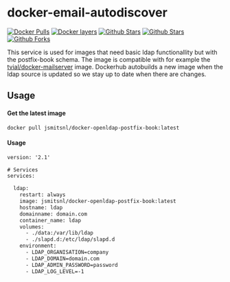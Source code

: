 # docker-email-autodiscover

[![Docker Pulls](https://img.shields.io/docker/pulls/jsmitsnl/docker-openldap-postfix-book.svg)](https://hub.docker.com/r/jsmitsnl/docker-openldap-postfix-book/) [![Docker layers](https://images.microbadger.com/badges/image/jsmitsnl/docker-openldap-postfix-book.svg)](https://microbadger.com/images/jsmitsnl/docker-openldap-postfix-book) [![Github Stars](https://img.shields.io/github/stars/johansmitsnl/docker-openldap-postfix-book.svg?label=github%20%E2%98%85)](https://github.com/johansmitsnl/docker-openldap-postfix-book/) [![Github Stars](https://img.shields.io/github/contributors/johansmitsnl/docker-openldap-postfix-book.svg)](https://github.com/johansmitsnl/docker-openldap-postfix-book/) [![Github Forks](https://img.shields.io/github/forks/johansmitsnl/docker-openldap-postfix-book.svg?label=github%20forks)](https://github.com/johansmitsnl/docker-openldap-postfix-book/)

This service is used for images that need basic ldap functionallity but with the postfix-book schema.
The image is compatible with for example the [tvial/docker-mailserver](https://hub.docker.com/r/tvial/docker-mailserver/) image.
Dockerhub autobuilds a new image when the ldap source is updated so we stay up to date when there are changes.

## Usage

#### Get the latest image

    docker pull jsmitsnl/docker-openldap-postfix-book:latest

#### Usage

```xml
version: '2.1'

# Services
services:

  ldap:
    restart: always
    image: jsmitsnl/docker-openldap-postfix-book:latest
    hostname: ldap
    domainname: domain.com
    container_name: ldap
    volumes:
      - ./data:/var/lib/ldap
      - ./slapd.d:/etc/ldap/slapd.d
    environment:
      - LDAP_ORGANISATION=company
      - LDAP_DOMAIN=domain.com
      - LDAP_ADMIN_PASSWORD=password
      - LDAP_LOG_LEVEL=-1
```
